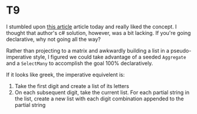 # T9

I stumbled upon [this article](https://itnext.io/a-more-declarative-solution-to-the-t9-problem-in-both-javascript-and-c-13ab7f7a859b) article today and really liked the concept. I thought that author's c# solution, however, was a bit lacking. If you're going declarative, why not going all the way?

Rather than projecting to a matrix and awkwardly building a list in a pseudo-imperative style, I figured we could take advantage of a seeded `Aggregate` and a `SelectMany` to accomplish the goal 100% declaratively.

If it looks like greek, the imperative equivelent is:
1. Take the first digit and create a list of its letters
2. On each subsequent digit, take the current list. For each partial string in the list, create a new list with each digit combination appended to the partial string
